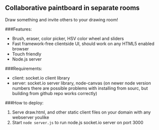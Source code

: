 ## Collaborative paintboard in separate rooms
Draw something and invite others to your drawing room!

###Features:
* Brush, eraser, color picker, HSV color wheel and sliders
* Fast framework-free clientside UI, should work on any HTML5 enabled browser
* Touch friendly
* Node.js server

###Requirements:
* client: socket.io client library
* server: socket.io server library, node-canvas (on newer node version numbers there are possible problems with installing from sourc, but building from github repo works correctly)

###How to deploy:
1. Serve draw.html, and other static client files on your domain with any webserver youlike
2. Start `node server.js` to run node.js socket.io server on port 3000

